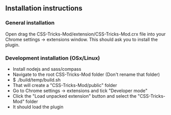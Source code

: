 ## Installation instructions

### General installation
Open drag the CSS-Tricks-Mod/extension/CSS-Tricks-Mod.crx file into your Chrome settings -> extensions window. This should ask you to install the plugin.

### Development installation (OSx/Linux)
* Install nodejs and sass/compass
* Navigate to the root CSS-Tricks-Mod folder (Don't rename that folder)
* $ ./build/temp/build.sh
* That will create a "CSS-Tricks-Mod/public" folder
* Go to Chrome settings -> extensions and tick "Developer mode"
* Click the "Load unpacked extension" button and select the "CSS-Tricks-Mod" folder
* It should load the plugin